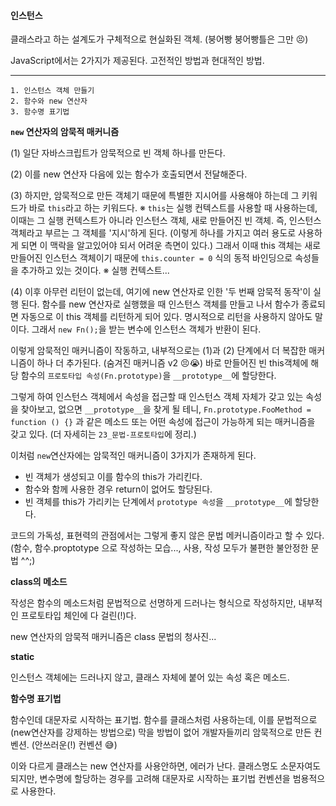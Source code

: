 #### 인스턴스

클래스라고 하는 설계도가 구체적으로 현실화된 객체.
(붕어빵 붕어빵틀은 그만 😣)

JavaScript에서는 2가지가 제공된다.
고전적인 방법과 현대적인 방법.

---

```
1. 인스턴스 객체 만들기
2. 함수와 new 연산자
3. 함수명 표기법
```

**`new` 연산자의 암묵적 매커니즘**

(1) 일단 자바스크립트가 암묵적으로 빈 객체 하나를 만든다.

(2) 이를 new 연산자 다음에 있는 함수가 호출되면서 전달해준다.

(3) 하지만, 암묵적으로 만든 객체기 때문에 특별한 지시어를 사용해야 하는데 그 키워드가 바로 `this`라고 하는 키워드다.
※ `this`는 실행 컨텍스트를 사용할 때 사용하는데, 이때는 그 실행 컨텍스트가 아니라 인스턴스 객체, 새로 만들어진 빈 객체. 즉, 인스턴스 객체라고 부르는 그 객체를 '지시'하게 된다. (이렇게 하나를 가지고 여러 용도로 사용하게 되면 이 맥락을 알고있어야 되서 어려운 측면이 있다.) 그래서 이때 this 객체는 새로 만들어진 인스턴스 객체이기 때문에 `this.counter = 0` 식의 동적 바인딩으로 속성들을 추가하고 있는 것이다.
※ 실행 컨텍스트...

(4) 이후 아무런 리턴이 없는데, 여기에 new 연산자로 인한 '두 번째 암묵적 동작'이 실행 된다.
함수를 new 연산자로 실행했을 때 인스턴스 객체를 만들고 나서 함수가 종료되면 자동으로 이 this 객체를 리턴하게 되어 있다. 명시적으로 리턴을 사용하지 않아도 말이다. 그래서 `new Fn();`을 받는 변수에 인스턴스 객체가 반환이 된다.

이렇게 암묵적인 매커니즘이 작동하고,
내부적으로는 (1)과 (2) 단계에서 더 복잡한 매커니즘이 하나 더 추가된다. (숨겨진 매커니즘 v2 😣😭)
바로 만들어진 빈 this객체에 해당 함수의 `프로토타입 속성(Fn.prototype)`을 `__prototype__`에 할당한다.

그렇게 하여 인스턴스 객체에서 속성을 접근할 때
인스턴스 객체 자체가 갖고 있는 속성을 찾아보고,
없으면 `__prototype__`을 찾게 될 테니,
`Fn.prototype.FooMethod = function () {}` 과 같은 메소드 또는 어떤 속성에 접근이 가능하게 되는 매커니즘을 갖고 있다. (더 자세히는 `23_문법-프로토타입`에 정리.)

이처럼 `new`연산자에는 암묵적인 매커니즘이 3가지가 존재하게 된다.

- 빈 객체가 생성되고 이를 함수의 this가 가리킨다.
- 함수와 함께 사용한 경우 return이 없어도 할당된다.
- 빈 객체를 this가 가리키는 단계에서 `prototype 속성`을 `__prototype__`에 할당한다.

코드의 가독성, 표현력의 관점에서는 그렇게 좋지 않은 문법 메커니즘이라고 할 수 있다.
(함수, 함수.proptotype 으로 작성하는 모습..., 사용, 작성 모두가 불편한 불안정한 문법 ^^;)

**class의 메소드**

작성은 함수의 메소드처럼 문법적으로 선명하게 드러나는 형식으로 작성하지만,
내부적인 프로토타입 체인에 다 걸린(!)다.

new 연산자의 암묵적 매커니즘은 class 문법의 청사진...

**static**

인스턴스 객체에는 드러나지 않고,
클래스 자체에 붙어 있는 속성 혹은 메소드.

**함수명 표기법**

함수인데 대문자로 시작하는 표기법.
함수를 클래스처럼 사용하는데, 이를 문법적으로 (new연산자를 강제하는 방법으로) 막을 방법이 없어
개발자들끼리 암묵적으로 만든 컨벤션.
(안쓰러운(!) 컨벤션 😅)

이와 다르게 클래스는 new 연산자를 사용안하면, 에러가 난다.
클래스명도 소문자여도 되지만, 변수명에 할당하는 경우를 고려해 대문자로 시작하는 표기법 컨벤션을 범용적으로 사용한다.
